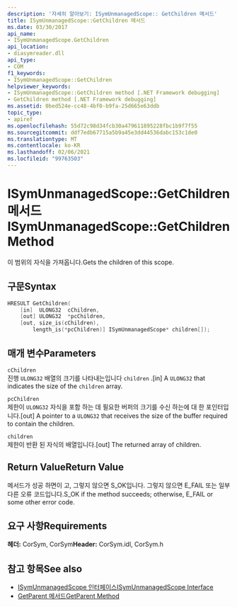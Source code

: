 ```yaml
---
description: '자세히 알아보기: ISymUnmanagedScope:: GetChildren 메서드'
title: ISymUnmanagedScope::GetChildren 메서드
ms.date: 03/30/2017
api_name:
- ISymUnmanagedScope.GetChildren
api_location:
- diasymreader.dll
api_type:
- COM
f1_keywords:
- ISymUnmanagedScope::GetChildren
helpviewer_keywords:
- ISymUnmanagedScope::GetChildren method [.NET Framework debugging]
- GetChildren method [.NET Framework debugging]
ms.assetid: 0bed524e-cc48-4bf0-b9fa-25d665e63ddb
topic_type:
- apiref
ms.openlocfilehash: 55d72c98d34fcb30a479611895228fbc1b9f7f55
ms.sourcegitcommit: ddf7edb67715a5b9a45e3dd44536dabc153c1de0
ms.translationtype: MT
ms.contentlocale: ko-KR
ms.lasthandoff: 02/06/2021
ms.locfileid: "99763503"
---
```

# <a name="isymunmanagedscopegetchildren-method"></a><span data-ttu-id="3abd6-103">ISymUnmanagedScope::GetChildren 메서드</span><span class="sxs-lookup"><span data-stu-id="3abd6-103">ISymUnmanagedScope::GetChildren Method</span></span>

<span data-ttu-id="3abd6-104">이 범위의 자식을 가져옵니다.</span><span class="sxs-lookup"><span data-stu-id="3abd6-104">Gets the children of this scope.</span></span>  
  
## <a name="syntax"></a><span data-ttu-id="3abd6-105">구문</span><span class="sxs-lookup"><span data-stu-id="3abd6-105">Syntax</span></span>  
  
```cpp  
HRESULT GetChildren(  
    [in]  ULONG32  cChildren,  
    [out] ULONG32  *pcChildren,  
    [out, size_is(cChildren),  
        length_is(*pcChildren)] ISymUnmanagedScope* children[]);  
```  
  
## <a name="parameters"></a><span data-ttu-id="3abd6-106">매개 변수</span><span class="sxs-lookup"><span data-stu-id="3abd6-106">Parameters</span></span>  

 `cChildren`  
 <span data-ttu-id="3abd6-107">진행 `ULONG32` 배열의 크기를 나타내는입니다 `children` .</span><span class="sxs-lookup"><span data-stu-id="3abd6-107">[in] A `ULONG32` that indicates the size of the `children` array.</span></span>  
  
 `pcChildren`  
 <span data-ttu-id="3abd6-108">제한이 `ULONG32` 자식을 포함 하는 데 필요한 버퍼의 크기를 수신 하는에 대 한 포인터입니다.</span><span class="sxs-lookup"><span data-stu-id="3abd6-108">[out] A pointer to a `ULONG32` that receives the size of the buffer required to contain the children.</span></span>  
  
 `children`  
 <span data-ttu-id="3abd6-109">제한이 반환 된 자식의 배열입니다.</span><span class="sxs-lookup"><span data-stu-id="3abd6-109">[out] The returned array of children.</span></span>  
  
## <a name="return-value"></a><span data-ttu-id="3abd6-110">Return Value</span><span class="sxs-lookup"><span data-stu-id="3abd6-110">Return Value</span></span>  

 <span data-ttu-id="3abd6-111">메서드가 성공 하면이 고, 그렇지 않으면 S_OK입니다. 그렇지 않으면 E_FAIL 또는 일부 다른 오류 코드입니다.</span><span class="sxs-lookup"><span data-stu-id="3abd6-111">S_OK if the method succeeds; otherwise, E_FAIL or some other error code.</span></span>  
  
## <a name="requirements"></a><span data-ttu-id="3abd6-112">요구 사항</span><span class="sxs-lookup"><span data-stu-id="3abd6-112">Requirements</span></span>  

 <span data-ttu-id="3abd6-113">**헤더:** CorSym, CorSym</span><span class="sxs-lookup"><span data-stu-id="3abd6-113">**Header:** CorSym.idl, CorSym.h</span></span>  
  
## <a name="see-also"></a><span data-ttu-id="3abd6-114">참고 항목</span><span class="sxs-lookup"><span data-stu-id="3abd6-114">See also</span></span>

- [<span data-ttu-id="3abd6-115">ISymUnmanagedScope 인터페이스</span><span class="sxs-lookup"><span data-stu-id="3abd6-115">ISymUnmanagedScope Interface</span></span>](isymunmanagedscope-interface.md)
- [<span data-ttu-id="3abd6-116">GetParent 메서드</span><span class="sxs-lookup"><span data-stu-id="3abd6-116">GetParent Method</span></span>](isymunmanagedscope-getparent-method.md)

